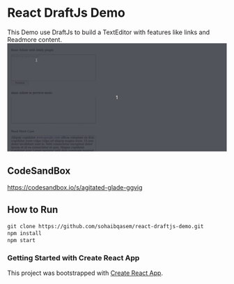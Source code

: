 # React DraftJs Demo

This Demo use DraftJs to build a TextEditor with features like links and Readmore content.
![react-DraftJs-Demo - Animated gif demo](Demo/Demo.gif)

## CodeSandBox
https://codesandbox.io/s/agitated-glade-ggvig

## How to Run
```
git clone https://github.com/sohaibqasem/react-draftjs-demo.git
npm install
npm start
```
### Getting Started with Create React App

This project was bootstrapped with [Create React App](https://github.com/facebook/create-react-app).
